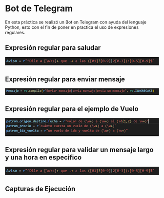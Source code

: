 # Bot de Telegram
En esta práctica se realizó un Bot en Telegram con ayuda del lenguaje Python, esto con el fin de poner en practica el uso de expresiones regulares.


## Expresión regular para saludar

<img src="Capturas/ER Aviso.PNG">

## Expresión regular para enviar mensaje

<img src="Capturas/ER Mensaje.PNG">

## Expresión regular para el ejemplo de Vuelo

<img src="Capturas/ER Vuelos.PNG">

## Expresión regular para validar un mensaje largo y una hora en especifico 

<img src="Capturas/ER Aviso.PNG">

## Capturas de Ejecución




